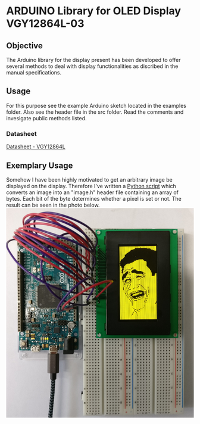 # ARDUINO Library for OLED Display VGY12864L-03
## Objective
The Arduino library for the display present has been developed to offer several methods to deal with display functionalities as discribed in the manual specifications.
## Usage
For this purpose see the example Arduino sketch located in the examples folder. Also see the header file in the src folder. Read the comments and invesigate public methods listed.
### Datasheet
[Datasheet - VGY12864L](OLED_DISPLAY_VGY12864L_S003_128X64.pdf)
## Exemplary Usage
Somehow I have been highly motivated to get an arbitrary image be displayed on the display. Therefore I've written a [Python script](https://github.com/postfixNotation/ImageToArrayHeader) which converts an image into an "image.h" header file containing an array of bytes. Each bit of the byte determines whether a pixel is set or not. The result can be seen in the photo below.
![alt text](oled_image.jpg)
